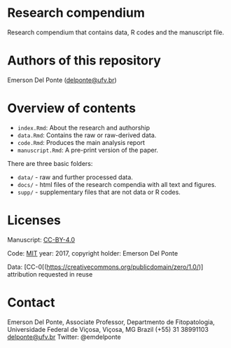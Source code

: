 # Research compendium 

Research compendium that contains data, R codes and the manuscript file.

# Authors of this repository

Emerson Del Ponte (delponte@ufv.br)

# Overview of contents

- `index.Rmd`: About the research and authorship
- `data.Rmd`: Contains the raw or raw-derived data.
- `code.Rmd`: Produces the main analysis report 
- `manuscript.Rmd`: A pre-print version of the paper. 

There are three basic folders:

- `data/` - raw and further processed data.
- `docs/` - html files of the research compendia with all text and figures.
- `supp/` - supplementary files that are not data or R codes.


# Licenses

Manuscript: [CC-BY-4.0](https://creativecommons.org/licenses/by/4.0/)

Code: [MIT](https://opensource.org/licenses/MIT) year: 2017, copyright holder: Emerson Del Ponte

Data: [CC-0[(https://creativecommons.org/publicdomain/zero/1.0/)] attribution requested in reuse

# Contact

Emerson Del Ponte, Associate Professor, Departmento de Fitopatologia, Universidade Federal de Viçosa, Viçosa, MG Brazil
(+55) 31 38991103 
delponte@ufv.br
Twitter: @emdelponte

